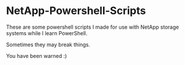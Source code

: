 # NetApp-Powershell-Scripts

These are some powershell scripts I made for use with NetApp storage systems while I learn PowerShell. 

Sometimes they may break things. 

You have been warned :)
